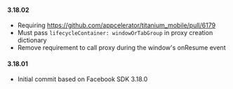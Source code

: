 #### 3.18.02
- Requiring https://github.com/appcelerator/titanium_mobile/pull/6179
- Must pass `lifecycleContainer: windowOrTabGroup` in proxy creation dictionary
- Remove requirement to call proxy during the window's onResume event

#### 3.18.01
- Initial commit based on Facebook SDK 3.18.0
